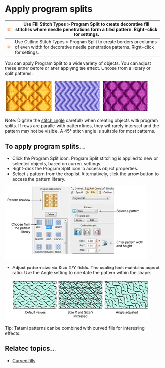 # Apply program splits

| ![ProgramSplit.png](assets/ProgramSplit.png)           | Use Fill Stitch Types > Program Split to create decorative fill stitches where needle penetrations form a tiled pattern. Right-click for settings.        |
| ------------------------------------------------------ | --------------------------------------------------------------------------------------------------------------------------------------------------------- |
| ![ProgramSplit00036.png](assets/ProgramSplit00036.png) | Use Outline Stitch Types > Program Split to create borders or columns of even width for decorative needle penetration patterns. Right-click for settings. |

You can apply Program Split to a wide variety of objects. You can adjust these either before or after applying the effect. Choose from a library of split patterns.

![ProgramSplits.png](assets/ProgramSplits.png)

Note: Digitize the [stitch angle](../../glossary/glossary) carefully when creating objects with program splits. If rows are parallel with pattern lines, they will rarely intersect and the pattern may not be visible. A 45° stitch angle is suitable for most patterns.

## To apply program splits...

- Click the Program Split icon. Program Split stitching is applied to new or selected objects, based on current settings.
- Right-click the Program Split icon to access object properties.
- Select a pattern from the droplist. Alternatively, click the arrow button to access the pattern library.

![patterns00037.png](assets/patterns00037.png)

- Adjust pattern size via Size X/Y fields. The scaling lock maintains aspect ratio. Use the Angle setting to orientate the pattern within the shape.

![ProgSplitSettings.png](assets/ProgSplitSettings.png)

Tip: Tatami patterns can be combined with curved fills for interesting effects.

## Related topics...

- [Curved fills](../curves/Curved_fills)
